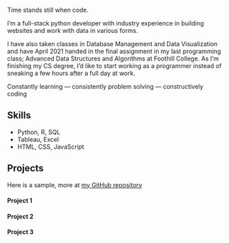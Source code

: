 Time stands still when code.

I’m a full-stack python developer with industry experience in building websites and work with data in various forms.

I have also taken classes in Database Management and Data Visualization and have April 2021 handed in the final assignment in my last programming class; Advanced Data Structures and Algorithms at Foothill College. As I’m finishing my CS degree, I’d like to start working as a programmer instead of sneaking a few hours after a full day at work.

Constantly learning — consistently problem solving — constructively coding  

## Skills
- Python, R, SQL
- Tableau, Excel
- HTML, CSS, JavaScript

## Projects
Here is a sample, more at [my GitHub repository](https://github.com/peayah)

#### Project 1

#### Project 2

#### Project 3
